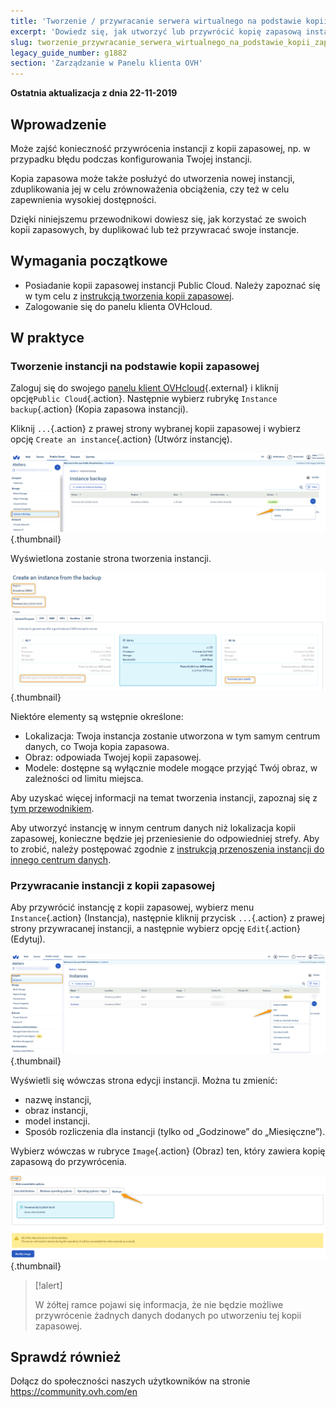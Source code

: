 ```yaml
---
title: 'Tworzenie / przywracanie serwera wirtualnego na podstawie kopii zapasowej'
excerpt: 'Dowiedz się, jak utworzyć lub przywrócić kopię zapasową instancji'
slug: tworzenie_przywracanie_serwera_wirtualnego_na_podstawie_kopii_zapasowej
legacy_guide_number: g1882
section: 'Zarządzanie w Panelu klienta OVH'
---
```


**Ostatnia aktualizacja z dnia 22-11-2019**

## Wprowadzenie
Może zajść konieczność przywrócenia instancji z kopii zapasowej, np. w przypadku błędu podczas konfigurowania Twojej instancji. 

Kopia zapasowa może także posłużyć do utworzenia nowej instancji, zduplikowania jej w celu zrównoważenia obciążenia, czy też w celu zapewnienia wysokiej dostępności.

Dzięki niniejszemu przewodnikowi dowiesz się, jak korzystać ze swoich kopii zapasowych, by duplikować lub też przywracać swoje instancje.

## Wymagania początkowe
- Posiadanie kopii zapasowej instancji Public Cloud. Należy zapoznać się w tym celu z [instrukcją tworzenia kopii zapasowej](https://docs.ovh.com/pl/public-cloud/kopia_zapasowa_instancji/).
- Zalogowanie się do panelu klienta OVHcloud.

## W praktyce

### Tworzenie instancji na podstawie kopii zapasowej

Zaloguj się do swojego [panelu klient  OVHcloud](https://www.ovh.com/auth/?action=gotomanager){.external} i kliknij opcję`Public Cloud`{.action}. Następnie wybierz rubrykę `Instance backup`{.action} (Kopia zapasowa instancji).

Kliknij `...`{.action} z prawej strony wybranej kopii zapasowej i wybierz opcję `Create an instance`{.action} (Utwórz instancję).

![public-cloud-instance-backup](images/restorebackup1.png){.thumbnail}

Wyświetlona zostanie strona tworzenia instancji.

![public-cloud-instance-backup](images/restorebackup2.png){.thumbnail}

Niektóre elementy są wstępnie określone:

* Lokalizacja: Twoja instancja zostanie utworzona w tym samym centrum danych, co Twoja kopia zapasowa.
* Obraz: odpowiada Twojej kopii zapasowej.
* Modele: dostępne są wyłącznie modele mogące przyjąć Twój obraz, w zależności od limitu miejsca.

Aby uzyskać więcej informacji na temat tworzenia instancji, zapoznaj się z [tym przewodnikiem](https://docs.ovh.com/pl/public-cloud/tworzenie_instancji_w_panelu_klienta_ovh/).

Aby utworzyć instancję w innym centrum danych niż lokalizacja kopii zapasowej, konieczne będzie jej przeniesienie do odpowiedniej strefy. Aby to zrobić, należy postępować zgodnie z [instrukcją przenoszenia instancji do innego centrum danych](https://docs.ovh.com/pl/public-cloud/przenoszenie_kopii_zapasowych_pomiedzy_centrami_danych/).

### Przywracanie instancji z kopii zapasowej

Aby przywrócić instancję z kopii zapasowej, wybierz menu `Instance`{.action} (Instancja), następnie kliknij przycisk `...`{.action} z prawej strony przywracanej instancji, a następnie wybierz opcję `Edit`{.action} (Edytuj).

![public-cloud-instance-backup](images/restorebackup3.png){.thumbnail}

Wyświetli się wówczas strona edycji instancji. Można tu zmienić:

* nazwę instancji,
* obraz instancji,
* model instancji.
* Sposób rozliczenia dla instancji (tylko od „Godzinowe” do „Miesięczne”).

Wybierz wówczas w rubryce `Image`{.action} (Obraz) ten, który zawiera kopię zapasową do przywrócenia.

![public-cloud-instance-backup](images/restorebackup4.png){.thumbnail}


> [!alert]
>
>W żółtej ramce pojawi się informacja, że nie będzie możliwe przywrócenie żadnych danych dodanych po utworzeniu tej kopii zapasowej.
>

## Sprawdź również

Dołącz do społeczności naszych użytkowników na stronie <https://community.ovh.com/en>
